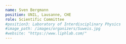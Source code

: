 ```yaml
---
name: Sven Bergmann
position: UNIL, Lausanne, CHE
role: Scientific Committee
#position3: Laboratory of Interdisciplinary Physics
#image_path: /images/organizers/Suweis.jpg
#website: "https://www.liphlab.com/"
---
```

